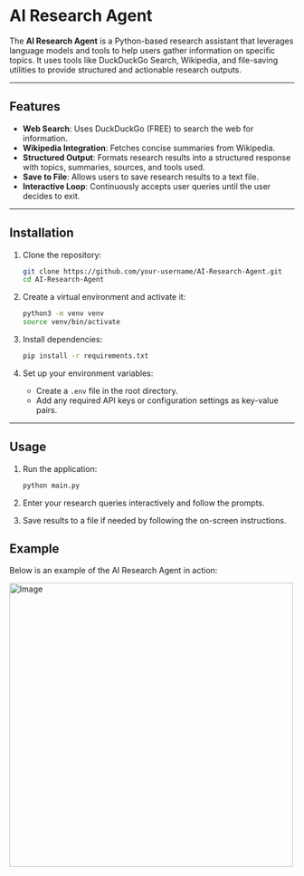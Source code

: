 # AI Research Agent

The **AI Research Agent** is a Python-based research assistant that leverages language models and tools to help users gather information on specific topics. It uses tools like DuckDuckGo Search, Wikipedia, and file-saving utilities to provide structured and actionable research outputs.

---

## Features

- **Web Search**: Uses DuckDuckGo (FREE) to search the web for information.
- **Wikipedia Integration**: Fetches concise summaries from Wikipedia.
- **Structured Output**: Formats research results into a structured response with topics, summaries, sources, and tools used.
- **Save to File**: Allows users to save research results to a text file.
- **Interactive Loop**: Continuously accepts user queries until the user decides to exit.

---

## Installation

1. Clone the repository:
    ```bash
    git clone https://github.com/your-username/AI-Research-Agent.git
    cd AI-Research-Agent
    ```

2. Create a virtual environment and activate it:
    ```bash
    python3 -m venv venv
    source venv/bin/activate
    ```

3. Install dependencies:
    ```bash
    pip install -r requirements.txt
    ```

4. Set up your environment variables:
    - Create a `.env` file in the root directory.
    - Add any required API keys or configuration settings as key-value pairs.

---

## Usage

1. Run the application:
    ```bash
    python main.py
    ```

2. Enter your research queries interactively and follow the prompts.
3. Save results to a file if needed by following the on-screen instructions.

## Example

Below is an example of the AI Research Agent in action:

<img width="501" alt="Image" src="https://github.com/user-attachments/assets/37665592-c303-4afd-94bf-7b268d8b245d" />
